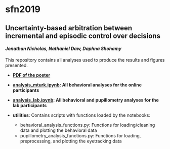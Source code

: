 # sfn2019
Uncertainty-based arbitration between incremental and episodic control over decisions
---
#### _Jonathan Nicholas, Nathaniel Daw, Daphna Shohamy_

This repository contains all analyses used to produce the results and figures presented.

* **[PDF of the poster](https://github.com/boomsbloom/sfn2019/blob/master/sfn2019_poster.pdf)**

* **[analysis_mturk.ipynb](https://nbviewer.jupyter.org/github/boomsbloom/sfn2019/blob/master/analysis_mturk.ipynb): All behavioral analyses for the online participants**

* **[analysis_lab.ipynb](https://nbviewer.jupyter.org/github/boomsbloom/sfn2019/blob/master/analysis_lab.ipynb): All behavioral and pupillometry analyses for the lab participants**

* **utilities**: Contains scripts with functions loaded by the notebooks:
  * behavioral_analysis_functions.py: Functions for loading/cleaning data and plotting the behavioral data
  * pupillometry_analysis_functions.py: Functions for loading, preprocessing, and plotting the eyetracking data 
